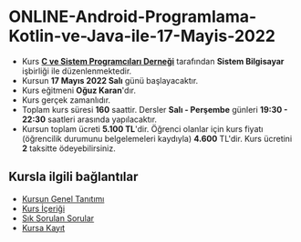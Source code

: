 # ONLINE-Android-Programlama-Kotlin-ve-Java-ile-17-Mayis-2022

+ Kurs [__C ve Sistem Programcıları Derneği__](http://www.csystem.org/) tarafından __Sistem Bilgisayar__ işbirliği ile düzenlenmektedir.
+ Kursun __17 Mayıs 2022 Salı__ günü başlayacaktır.
+ Kurs eğitmeni __Oğuz Karan__'dır.
+ Kurs gerçek zamanlıdır.
+ Toplam kurs süresi __160__ saattir. Dersler __Salı - Perşembe__ günleri __19:30 - 22:30__ saatleri arasında yapılacaktır.
+ Kursun toplam ücreti __5.100 TL__'dir. Öğrenci olanlar için kurs fiyatı (öğrencilik durumunu belgelemeleri kaydıyla) __4.600__ TL'dir. Kurs ücretini __2__ taksitte ödeyebilirsiniz. 
## Kursla ilgili bağlantılar
+ [Kursun Genel Tanıtımı](https://github.com/CSD-1993/Online_Kotlin_ve_Java_ile_Android_Programlama-25-Nisan-2022/blob/main/kurs_tanitimi.md)
+ [Kurs İçeriği](https://github.com/CSD-1993/Online_Kotlin_ve_Java_ile_Android_Programlama-25-Nisan-2022/blob/main/kurs_programi.md)
+ [Sık Sorulan Sorular](https://github.com/CSD-1993/Online_Kotlin_ve_Java_ile_Android_Programlama-25-Nisan-2022/blob/main/sss.md)
+ [Kursa Kayıt]( https://us02web.zoom.us/meeting/register/tZ0vcu2qrjMuGtGTaSoJCnfD2Tg1pT62zFyx)
